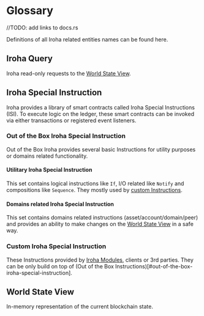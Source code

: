 # Glossary

//TODO: add links to docs.rs

Definitions of all Iroha related entities names can be found here.

## Iroha Query

Iroha read-only requests to the [World State View](#world-state-view).

## Iroha Special Instruction

Iroha provides a library of smart contracts called Iroha Special Instructions (ISI).
To execute logic on the ledger, these smart contracts can be invoked via either transactions or 
registered event listeners.

### Out of the Box Iroha Special Instruction

Out of the Box Iroha provides several basic Instructions for utility purposes or domains
related functionality.

#### Utilitary Iroha Special Instruction

This set contains logical instructions like `If`, I/O related like `Notify` and compositions
like `Sequence`. They mostly used by [custom Instructions](#custom-iroha-special-instruction).

#### Domains related Iroha Special Instruction

This set contains domains related instructions (asset/account/domain/peer) and provides
an ability to make changes on the [World State View](#world-state-view) in a safe way.

### Custom Iroha Special Instruction

These Instructions provided by [Iroha Modules](#todo), clients or 3rd parties. They can be only
build on top of (Out of the Box Instructions)[#out-of-the-box-iroha-special-instruction].

## World State View

In-memory representation of the current blockchain state.
